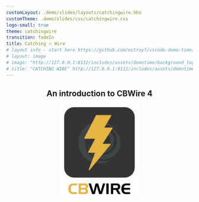```yaml
---
customLayout: .demo/slides/layouts/catchingwire.hbs
customTheme: .demo/slides/css/catchingwire.css
logo-small: true
theme: catchingwire
transition: fadeIn
title: Catching 🔥 Wire
# layout info - start here https://github.com/estruyf/vscode-demo-time/blob/dev/src/preview/components/MarkdownPreview.tsx
# layout: image
# image: "http://127.0.0.1:8112/includes/assets/demotime/background_logo_sm.jpg"
# title: "CATCHING WIRE" http://127.0.0.1:8112/includes/assets/demotime/cbwire.png
---
```


<h2 style="text-align: center; display: block;">An introduction to CBWire 4</h2>

<div style="display: flex; justify-content: center;">
	<img src=".demo/slides/images/cbwire.png" alt-text="CBWire Logo" style="height: 250px;">
</div>
